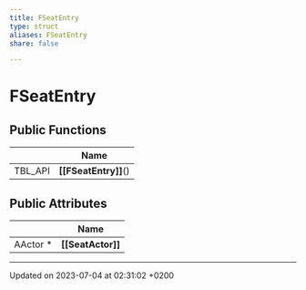 ```yaml
---
title: FSeatEntry
type: struct
aliases: FSeatEntry
share: false

---
```


# FSeatEntry





## Public Functions

|                | Name           |
| -------------- | -------------- |
| TBL_API | **[[FSeatEntry]]**() |

## Public Attributes

|                | Name           |
| -------------- | -------------- |
| AActor * | **[[SeatActor]]**  |

-------------------------------

Updated on 2023-07-04 at 02:31:02 +0200